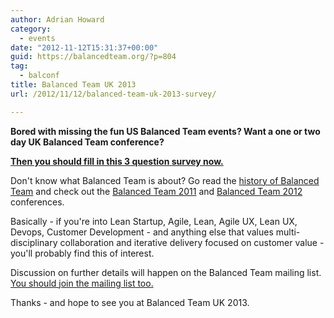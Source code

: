 ```yaml
---
author: Adrian Howard
category:
  - events
date: "2012-11-12T15:31:37+00:00"
guid: https://balancedteam.org/?p=804
tag:
  - balconf
title: Balanced Team UK 2013
url: /2012/11/12/balanced-team-uk-2013-survey/

---
```

**Bored with missing the fun US Balanced Team events? Want a one or two day UK Balanced Team conference?**

**[Then you should fill in this 3 question survey now.](http://www.surveymonkey.com/s/RQ2MTHR)**

Don't know what Balanced Team is about? Go read the [history of Balanced Team](/balanced-team-history/) and check out the [Balanced Team 2011](/balconf-2011-resources/) and [Balanced Team 2012](/2012/07/17/balanced-team-2012-video/) conferences.

Basically - if you're into Lean Startup, Agile, Lean, Agile UX, Lean UX, Devops, Customer Development - and anything else that values multi-disciplinary collaboration and iterative delivery focused on customer value - you'll probably find this of interest.

Discussion on further details will happen on the Balanced Team mailing list. [You should join the mailing list too.](https://groups.google.com/forum/?fromgroups#!forum/balancedteam)

Thanks - and hope to see you at Balanced Team UK 2013.
